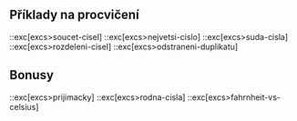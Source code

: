 ## Příklady na procvičení
::exc[excs>soucet-cisel]
::exc[excs>nejvetsi-cislo]
::exc[excs>suda-cisla]
::exc[excs>rozdeleni-cisel]
::exc[excs>odstraneni-duplikatu]

## Bonusy
::exc[excs>prijimacky]
::exc[excs>rodna-cisla]
::exc[excs>fahrnheit-vs-celsius]
